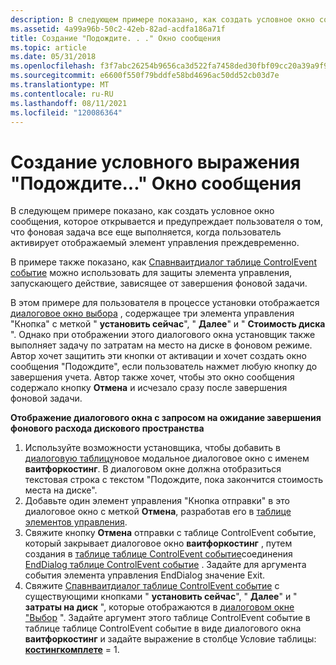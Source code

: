 ```yaml
---
description: В следующем примере показано, как создать условное окно сообщения, которое открывается и предупреждает пользователя о том, что фоновая задача все еще выполняется, когда пользователь активирует отображаемый элемент управления преждевременно.
ms.assetid: 4a99a96b-50c2-42eb-82ad-acdfa186a71f
title: Создание "Подождите. . ." Окно сообщения
ms.topic: article
ms.date: 05/31/2018
ms.openlocfilehash: f3f7abc26254b9656ca3d522fa7458ded30fbf09cc20a39a9f960e7509bee8a4
ms.sourcegitcommit: e6600f550f79bddfe58bd4696ac50dd52cb03d7e
ms.translationtype: MT
ms.contentlocale: ru-RU
ms.lasthandoff: 08/11/2021
ms.locfileid: "120086364"
---
```

# <a name="authoring-a-conditional-please-wait-message-box"></a>Создание условного выражения "Подождите..." Окно сообщения

В следующем примере показано, как создать условное окно сообщения, которое открывается и предупреждает пользователя о том, что фоновая задача все еще выполняется, когда пользователь активирует отображаемый элемент управления преждевременно.

В примере также показано, как [Спавнваитдиалог таблице ControlEvent событие](spawnwaitdialog-controlevent.md) можно использовать для защиты элемента управления, запускающего действие, зависящее от завершения фоновой задачи.

В этом примере для пользователя в процессе установки отображается [диалоговое окно выбора](selection-dialog.md) , содержащее три элемента управления "Кнопка" с меткой " **установить сейчас**", " **Далее**" и " **Стоимость диска** ". Однако при отображении этого диалогового окна установщик также выполняет задачу по затратам на место на диске в фоновом режиме. Автор хочет защитить эти кнопки от активации и хочет создать окно сообщения "Подождите", если пользователь нажмет любую кнопку до завершения учета. Автор также хочет, чтобы это окно сообщения содержало кнопку **Отмена** и исчезало сразу после завершения фоновой задачи.

**Отображение диалогового окна с запросом на ожидание завершения фонового расхода дискового пространства**

1.  Используйте возможности установщика, чтобы добавить в [диалоговую таблицу](dialog-table.md)новое модальное диалоговое окно с именем **ваитфоркостинг**. В диалоговом окне должна отобразиться текстовая строка с текстом "Подождите, пока закончится стоимость места на диске".
2.  Добавьте один элемент управления "Кнопка отправки" в это диалоговое окно с меткой **Отмена**, разработав его в [таблице элементов управления](control-table.md).
3.  Свяжите кнопку **Отмена** отправки с таблице ControlEvent событие, который закрывает диалоговое окно **ваитфоркостинг** , путем создания в [таблице таблице ControlEvent событие](controlevent-table.md)соединения [EndDialog таблице ControlEvent событие](enddialog-controlevent.md) . Задайте для аргумента события элемента управления EndDialog значение Exit.
4.  Свяжите [Спавнваитдиалог таблице ControlEvent событие](spawnwaitdialog-controlevent.md) с существующими кнопками " **установить сейчас**", " **Далее**" и " **затраты на диск** ", которые отображаются в [диалоговом окне "Выбор](selection-dialog.md) ". Задайте аргумент этого таблице ControlEvent событие в таблице таблице ControlEvent событие в виде диалогового окна **ваитфоркостинг** и задайте выражение в столбце Условие таблицы: [**костингкомплете**](costingcomplete.md) = 1.

 

 



